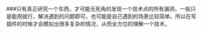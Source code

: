 ###只有真正研究一个东西，才可能无死角的发现一个技术点的所有漏洞，一般只是能用就行，解决遇到的问题即可，也可能是自己遇到的场景比较简单。所以在写插件的时候才会模拟出很多复杂的情况，从而全方位的理解一个技术。
